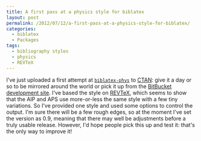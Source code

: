 ```yaml
---
title: A first pass at a physics style for biblatex
layout: post
permalink: /2012/07/12/a-first-pass-at-a-physics-style-for-biblatex/
categories:
  - biblatex
  - Packages
tags:
  - bibliography styles
  - physics
  - REVTeX
---
```

I've just uploaded a first attempt at [`biblatex-phys`](https://ctan.org/pkg/biblatex-phys) to [CTAN](https://ctan.org/): give it a day or so to be mirrored around the world or pick it up from the [BitBucket development site](https://github.com/josephwright/biblatex-phys). I've based the style on [REVTeX](http://ctan.org/tex-archive/macros/latex/contrib/revtex), which seems to show that the AIP and APS use more-or-less the same style with a few tiny variations. So I've provided one style and used some options to control the output. I'm sure there will be a few rough edges, so at the moment I've set the version as 0.9, meaning that there may well be adjustments before a truly usable release. However, I'd hope people pick this up and test it: that's the only way to improve it!
